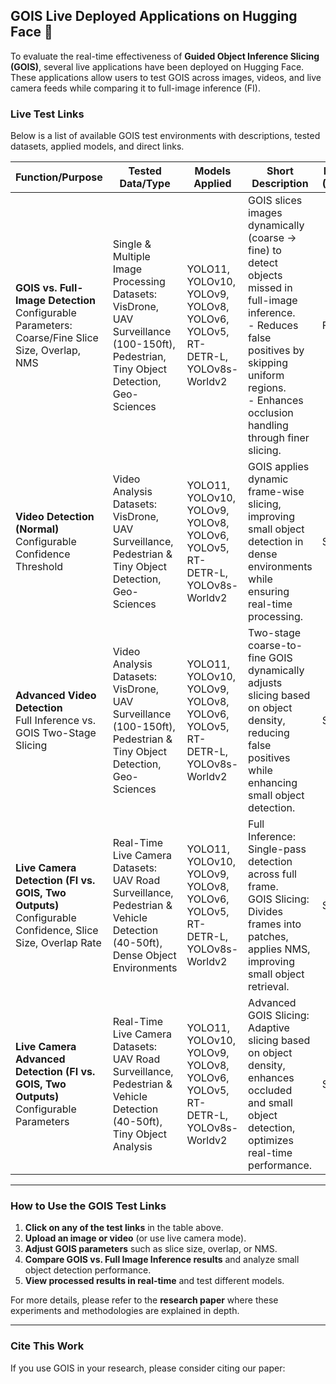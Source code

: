 







## GOIS Live Deployed Applications on Hugging Face 🚀

To evaluate the real-time effectiveness of **Guided Object Inference Slicing (GOIS)**, several live applications have been deployed on Hugging Face. These applications allow users to test GOIS across images, videos, and live camera feeds while comparing it to full-image inference (FI). 

### **Live Test Links**
Below is a list of available GOIS test environments with descriptions, tested datasets, applied models, and direct links.

| **Function/Purpose** | **Tested Data/Type** | **Models Applied** | **Short Description** | **Research Paper (Section/Figure)** | **Test Link (Live)** |
|----------------------|---------------------|-------------------|----------------------|----------------------------------|----------------------|
| **GOIS vs. Full-Image Detection** <br> Configurable Parameters: Coarse/Fine Slice Size, Overlap, NMS | Single & Multiple Image Processing <br> Datasets: VisDrone, UAV Surveillance (100-150ft), Pedestrian, Tiny Object Detection, Geo-Sciences | YOLO11, YOLOv10, YOLOv9, YOLOv8, YOLOv6, YOLOv5, RT-DETR-L, YOLOv8s-Worldv2 | GOIS slices images dynamically (coarse → fine) to detect objects missed in full-image inference. <br> - Reduces false positives by skipping uniform regions. <br> - Enhances occlusion handling through finer slicing. | Fig. 1, Sec. 1 | [GOIS Live Image Processing](https://huggingface.co/spaces/MMUZAMMUL123/GOIS_Live_ImageProcessing) |
| **Video Detection (Normal)** <br> Configurable Confidence Threshold | Video Analysis <br> Datasets: VisDrone, UAV Surveillance, Pedestrian & Tiny Object Detection, Geo-Sciences | YOLO11, YOLOv10, YOLOv9, YOLOv8, YOLOv6, YOLOv5, RT-DETR-L, YOLOv8s-Worldv2 | GOIS applies dynamic frame-wise slicing, improving small object detection in dense environments while ensuring real-time processing. | Sec. 1.4 | [GOIS Video Inference (Single Stage)](https://huggingface.co/spaces/MMUZAMMUL123/GOIS_Video_Inference_Single_Stage) |
| **Advanced Video Detection** <br> Full Inference vs. GOIS Two-Stage Slicing | Video Analysis <br> Datasets: VisDrone, UAV Surveillance (100-150ft), Pedestrian & Tiny Object Detection, Geo-Sciences | YOLO11, YOLOv10, YOLOv9, YOLOv8, YOLOv6, YOLOv5, RT-DETR-L, YOLOv8s-Worldv2 | Two-stage coarse-to-fine GOIS dynamically adjusts slicing based on object density, reducing false positives while enhancing small object detection. | Sec. 1.4 | [GOIS Video Inference (Two Stage)](https://huggingface.co/spaces/MMUZAMMUL123/GOIS_Video_Inference_Two_Stage) |
| **Live Camera Detection (FI vs. GOIS, Two Outputs)** <br> Configurable Confidence, Slice Size, Overlap Rate | Real-Time Live Camera <br> Datasets: UAV Road Surveillance, Pedestrian & Vehicle Detection (40-50ft), Dense Object Environments | YOLO11, YOLOv10, YOLOv9, YOLOv8, YOLOv6, YOLOv5, RT-DETR-L, YOLOv8s-Worldv2 | Full Inference: Single-pass detection across full frame. <br> GOIS Slicing: Divides frames into patches, applies NMS, improving small object retrieval. | Sec. TBD | [GOIS Live Camera Test (Single Stage)](https://huggingface.co/spaces/MMUZAMMUL123/GOIS_Live_Camera_Test_Single_Stage) |
| **Live Camera Advanced Detection (FI vs. GOIS, Two Outputs)** <br> Configurable Parameters | Real-Time Live Camera <br> Datasets: UAV Road Surveillance, Pedestrian & Vehicle Detection (40-50ft), Tiny Object Analysis | YOLO11, YOLOv10, YOLOv9, YOLOv8, YOLOv6, YOLOv5, RT-DETR-L, YOLOv8s-Worldv2 | Advanced GOIS Slicing: Adaptive slicing based on object density, enhances occluded and small object detection, optimizes real-time performance. | Sec. TBD | [GOIS Live Camera Advanced Level](https://huggingface.co/spaces/MMUZAMMUL123/GOIS_LiveCamera_AdvanceLevel) |

---

### **How to Use the GOIS Test Links**
1. **Click on any of the test links** in the table above.
2. **Upload an image or video** (or use live camera mode).
3. **Adjust GOIS parameters** such as slice size, overlap, or NMS.
4. **Compare GOIS vs. Full Image Inference results** and analyze small object detection performance.
5. **View processed results in real-time** and test different models.

For more details, please refer to the **research paper** where these experiments and methodologies are explained in depth.

---

### **Cite This Work**
If you use GOIS in your research, please consider citing our paper:








